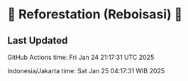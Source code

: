 
# 🌳 Reforestation (Reboisasi) 🌲

## Last Updated

GitHub Actions time: Fri Jan 24 21:17:31 UTC 2025

Indonesia/Jakarta time: Sat Jan 25 04:17:31 WIB 2025
